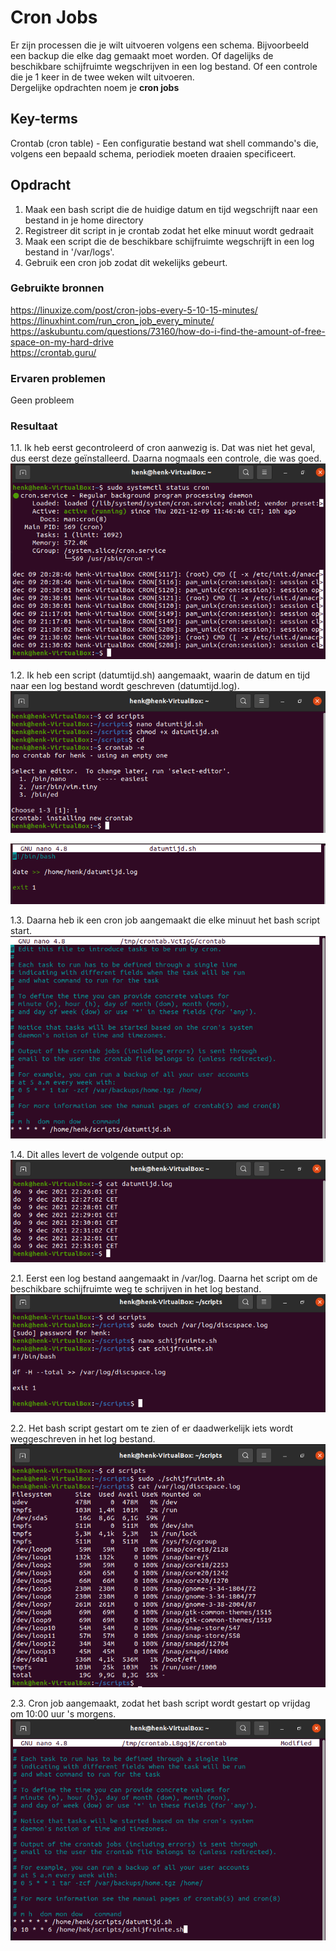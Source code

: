 # Cron Jobs
Er zijn processen die je wilt uitvoeren volgens een schema. Bijvoorbeeld een backup die elke dag gemaakt moet worden. Of dagelijks de beschikbare schijfruimte wegschrijven in een log bestand. Of een controle die je 1 keer in de twee weken wilt uitvoeren.  
Dergelijke opdrachten noem je **cron jobs**

## Key-terms
Crontab (cron table) - Een configuratie bestand wat shell commando's die, volgens een bepaald schema, periodiek moeten draaien specificeert. 

## Opdracht
1. Maak een bash script die de huidige datum en tijd wegschrijft naar een bestand in je home directory  
2. Registreer dit script in je crontab zodat het elke minuut wordt gedraait  
3. Maak een script die de beschikbare schijfruimte wegschrijft in een log bestand in '/var/logs'.  
4. Gebruik een cron job zodat dit wekelijks gebeurt.

### Gebruikte bronnen
https://linuxize.com/post/cron-jobs-every-5-10-15-minutes/  
https://linuxhint.com/run_cron_job_every_minute/  
https://askubuntu.com/questions/73160/how-do-i-find-the-amount-of-free-space-on-my-hard-drive  
https://crontab.guru/  

### Ervaren problemen
Geen probleem

### Resultaat
1.1. Ik heb eerst gecontroleerd of cron aanwezig is. Dat was niet het geval, dus eerst deze geïnstalleerd. Daarna nogmaals een controle, die was goed.  
![cron](../00_includes/LNX-11a.png)  

1.2. Ik heb een script (datumtijd.sh) aangemaakt, waarin de datum en tijd naar een log bestand wordt geschreven (datumtijd.log).  
![cron](../00_includes/LNX-11b.png)  

![cron](../00_includes/LNX-11c.png)  

1.3. Daarna heb ik een cron job aangemaakt die elke minuut het bash script start.  
![cron](../00_includes/LNX-11d.png)  

1.4. Dit alles levert de volgende output op:  
![cron](../00_includes/LNX-11e.png)  

2.1. Eerst een log bestand aangemaakt in /var/log. Daarna het script om de beschikbare schijfruimte weg te schrijven in het log bestand.  
![schijf](../00_includes/LNX-11f.png)  

2.2. Het bash script gestart om te zien of er daadwerkelijk iets wordt weggeschreven in het log bestand.  
![schijf](../00_includes/LNX-11g.png)  

2.3. Cron job aangemaakt, zodat het bash script wordt gestart op vrijdag om 10:00 uur 's morgens.  
![schij](../00_includes/LNX-11h.png)  
